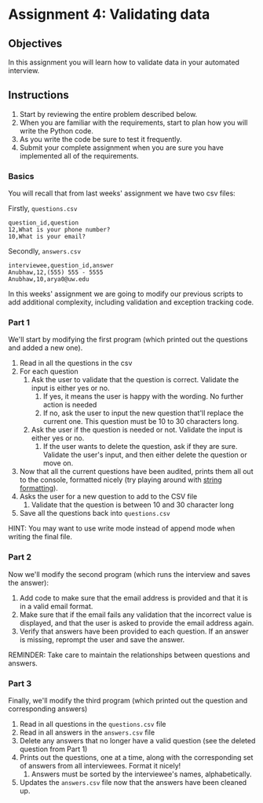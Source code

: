 # Assignment 4: Validating data

## Objectives
In this assignment you will learn how to validate data in your
automated interview.

## Instructions
1. Start by reviewing the entire problem described below.
1. When you are familiar with the requirements, start to plan how you will write the Python code.
1. As you write the code be sure to test it frequently.
1. Submit your complete assignment when you are sure you have implemented all of the requirements.

### Basics
You will recall that from last weeks' assignment we have two csv files:

Firstly, `questions.csv`
```csv
question_id,question
12,What is your phone number?
10,What is your email?
```
Secondly, `answers.csv`
```csv
interviewee,question_id,answer
Anubhaw,12,(555) 555 - 5555
Anubhaw,10,arya0@uw.edu
```

In this weeks' assignment we are going to modify our previous scripts to add additional complexity, including validation and exception tracking code.

### Part 1
We'll start by modifying the first program (which printed out the questions and added a new one).
1. Read in all the questions in the csv
1. For each question
    1. Ask the user to validate that the question is correct. Validate the input is either yes or no.
        1. If yes, it means the user is happy with the wording. No further action is needed
        1. If no, ask the user to input the new question that'll replace the current one. This question must be 10 to 30 characters long.
    2. Ask the user if the question is needed or not. Validate the input is either yes or no.
        1. If the user wants to delete the question, ask if they are sure. Validate the user's input, and then either delete the question or move on.
1. Now that all the current questions have been audited, prints them all out to the console, formatted nicely (try playing around with [string formatting](https://stackabuse.com/padding-strings-in-python/#format)).
1. Asks the user for a new question to add to the CSV file
    1. Validate that the question is between 10 and 30 character long
1. Save all the questions back into `questions.csv` 

HINT: You may want to use write mode instead of append mode when writing the final file.


### Part 2
Now we'll modify the second program (which runs the interview and saves the answer):
1. Add code to make sure that the email address is provided and that it is in a valid
email format. 
1. Make sure that if the email fails any validation that the incorrect value is displayed, and
that the user is asked to provide the email address again.
1. Verify that answers have been provided to each question. If an answer is missing, reprompt
the user and save the answer.

REMINDER: Take care to maintain the relationships between questions and answers.


### Part 3
Finally, we'll modify the third program (which printed out the question and corresponding answers)
1. Read in all questions in the `questions.csv` file
1. Read in all answers in the `answers.csv` file
1. Delete any answers that no longer have a valid question (see the deleted question from Part 1) 
1. Prints out the questions, one at a time, along with the corresponding set of answers from all interviewees. Format it nicely!
    1. Answers must be sorted by the interviewee's names, alphabetically.
3. Updates the `answers.csv` file now that the answers have been cleaned up.
